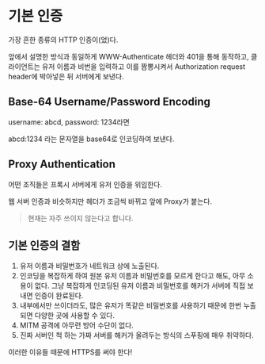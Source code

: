 # 기본 인증

가장 흔한 종류의 HTTP 인증이(었)다.

앞에서 설명한 방식과 동일하게 WWW-Authenticate 헤더와 401을 통해 동작하고, 클라이언트는 유저 이름과 비번을 입력하고 이를 짬뽕시켜서 Authorization request header에 박아넣은 뒤 서버에게 보낸다.

## Base-64 Username/Password Encoding

username: abcd, password: 1234라면

abcd:1234 라는 문자열을 base64로 인코딩하여 보낸다.

## Proxy Authentication

어떤 조직들은 프록시 서버에게 유저 인증을 위임한다.

웹 서버 인증과 비슷하지만 헤더가 조금씩 바뀌고 앞에 Proxy가 붙는다.

> 현재는 자주 쓰이지 않는다고 합니다.

## 기본 인증의 결함

1. 유저 이름과 비밀번호가 네트워크 상에 노출된다.
2. 인코딩을 복잡하게 하여 원본 유저 이름과 비밀번호를 모르게 한다고 해도, 아무 소용이 없다. 그냥 복잡하게 인코딩된 유저 이름과 비밀번호를 해커가 서버에 직접 보내면 인증이 완료된다.
3. 내부에서만 쓰이더라도, 많은 유저가 똑같은 비밀번호를 사용하기 때문에 한번 누출되면 다양한 곳에 사용할 수 있다.
4. MITM 공격에 아무런 방어 수단이 없다.
5. 진짜 서버인 척 하는 가짜 서버를 해커가 올려두는 방식의 스푸핑에 매우 취약하다.

이러한 이유들 때문에 HTTPS를 써야 한다!
